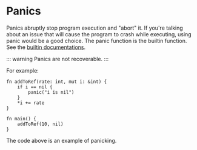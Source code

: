 # Panics
Panics abruptly stop program execution and "abort" it. If you're talking about an issue that will cause the program to crash while executing, using panic would be a good choice. The panic function is the builtin function. See the [builtin documentations](/std/builtin).

::: warning
Panics are not recoverable.
:::

For example:
```jule
fn addToRef(rate: int, mut i: &int) {
	if i == nil {
		panic("i is nil")
	}
	*i += rate
}

fn main() {
	addToRef(10, nil)
}
```
The code above is an example of panicking.